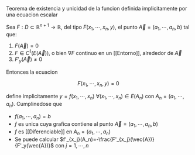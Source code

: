 Teorema de existencia y unicidad de la funcion definida implicitamente por una ecuacion escalar

Sea $F : D \subset \mathbb{R}^{n + 1} \to \mathbb{R}$, del tipo $F(x_1, \cdots, x_n, y)$, el punto $\vec{A} = (a_1, \cdots, a_n, b)$ tal que:

 1. $F(\vec{A}) = 0$
 2. $F \in C^1(E(\vec{A}))$, o bien $\nabla F$ continuo en un [[Entorno]], alrededor de $\vec{A}$
 3. $F'_y(\vec{A}) \ne 0$

Entonces la ecuacion

$$ F(x_1, \cdots, x_n, y) = 0 $$

define implicitamente $y = f(x_1, \cdots, x_n)$ $\forall(x_1, \cdots, x_n) \in E(A_n)$ con $A_n = (a_1, \cdots, a_n)$. Cumplinedose que
 * $f(a_1, \cdots, a_n) = b$
 * $f$ es unica cuya grafica contiene al punto $\vec{A} = (a_1, \cdots, a_n, b)$
 * $f$ es [[Diferenciable]] en  $A_n = (a_1, \cdots, a_n)$
 * Se puede calcular $f'_{x_j}(A_n)=-\frac{F'_{x_j}(\vec{A})}{F'_y(\vec{A})}$ con $j = 1, \cdots, n$